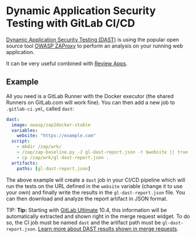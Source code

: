 # Dynamic Application Security Testing with GitLab CI/CD

[Dynamic Application Security Testing (DAST)](https://en.wikipedia.org/wiki/Dynamic_program_analysis)
is using the popular open source tool [OWASP ZAProxy](https://github.com/zaproxy/zaproxy)
to perform an analysis on your running web application.

It can be very useful combined with [Review Apps](../review_apps/index.md).

## Example

All you need is a GitLab Runner with the Docker executor (the shared Runners on
GitLab.com will work fine). You can then add a new job to `.gitlab-ci.yml`,
called `dast`:

```yaml
dast:
  image: owasp/zap2docker-stable
  variables:
    website: "https://example.com"
  script:
    - mkdir /zap/wrk/
    - /zap/zap-baseline.py -J gl-dast-report.json -t $website || true
    - cp /zap/wrk/gl-dast-report.json .
  artifacts:
    paths: [gl-dast-report.json]
```

The above example will create a `dast` job in your CI/CD pipeline which will run
the tests on the URL defined in the `website` variable (change it to use your
own) and finally write the results in the `gl-dast-report.json` file. You can
then download and analyze the report artifact in JSON format.

TIP: **Tip:**
Starting with [GitLab Ultimate][ee] 10.4, this information will
be automatically extracted and shown right in the merge request widget. To do
so, the CI job must be named `dast` and the artifact path must be
`gl-dast-report.json`.
[Learn more about DAST results shown in merge requests](https://docs.gitlab.com/ee/user/project/merge_requests/dast.html).

[ee]: https://about.gitlab.com/products/
